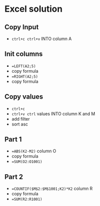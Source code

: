 # Excel solution

## Copy Input
- `ctrl+c ctrl+v` INTO column A

## Init columns
- `=LEFT(A2;5)`
- copy formula
- `=RIGHT(A2;5)`
- copy formula

## Copy values
- `ctrl+c`
- `ctrl+v ctrl` values INTO column K and M
- add filter
- sort asc

## Part 1
- `=ABS(K2-M2)` column O
- copy formula
- `=SUM(O2:O1001)`

## Part 2
- `=COUNTIF($M$2:$M$1001;K2)*K2` column R
- copy formula
- `=SUM(R2:R1001)`
